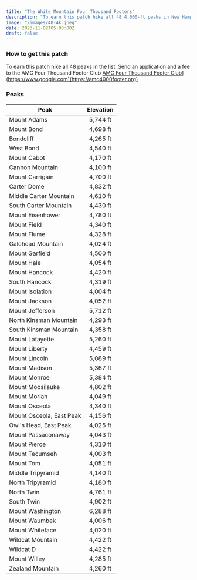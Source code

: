 ```yaml
---
title: "The White Mountain Four Thousand Footers"
description: "To earn this patch hike all 48 4,000-ft peaks in New Hampshire"
image: "/images/48-4k.jpeg"
date: 2023-11-02T05:00:00Z
draft: false
---
```

### How to get this patch
To earn this patch hike all 48 peaks in the list.
Send an application and a fee to the AMC Four Thousand Footer Club
[AMC Four Thousand Footer Club](https://amc4000footer.org)](https://www.google.com](https://amc4000footer.org)
### Peaks
| Peak        |     Elevation      | 
| ------------- | :-----------: | 
| Mount Adams | 5,744 ft |
| Mount Bond     | 4,698 ft    |
| Bondcliff | 4,265 ft      |
| West Bond | 4,540 ft      |
| Mount Cabot | 4,170 ft      |
| Cannon Mountain | 4,100 ft      |
| Mount Carrigain | 4,700 ft      |
| Carter Dome | 4,832 ft      |
| Middle Carter Mountain | 4,610 ft      |
| South Carter Mountain | 4,430 ft      |
| Mount Eisenhower | 4,780 ft      |
| Mount Field | 4,340 ft      |
| Mount Flume | 4,328 ft      |
| Galehead Mountain | 4,024 ft      |
| Mount Garfield | 4,500 ft      |
| Mount Hale | 4,054 ft      |
| Mount Hancock | 4,420 ft      |
| South Hancock | 4,319 ft      |
| Mount Isolation | 4,004 ft      |
| Mount Jackson | 4,052 ft      |
| Mount Jefferson | 5,712 ft      |
| North Kinsman Mountain | 4,293 ft      |
| South Kinsman Mountain | 4,358 ft      |
| Mount Lafayette | 5,260 ft      |
| Mount Liberty | 4,459 ft      |
| Mount Lincoln | 5,089 ft      |
| Mount Madison | 5,367 ft      |
| Mount Monroe | 5,384 ft      |
| Mount Moosilauke | 4,802 ft      |
| Mount Moriah | 4,049 ft      |
| Mount Osceola | 4,340 ft      |
| Mount Osceola, East Peak | 4,156 ft      |
| Owl's Head, East Peak | 4,025 ft      |
| Mount Passaconaway | 4,043 ft      |
| Mount Pierce | 4,310 ft      |
| Mount Tecumseh | 4,003 ft      |
| Mount Tom | 4,051 ft      |
| Middle Tripyramid | 4,140 ft      |
| North Tripyramid | 4,180 ft      |
| North Twin | 4,761 ft      |
| South Twin | 4,902 ft      |
| Mount Washington | 6,288 ft      |
| Mount Waumbek | 4,006 ft      |
| Mount Whiteface | 4,020 ft      |
| Wildcat Mountain | 4,422 ft      |
| Wildcat D | 4,422 ft      |
| Mount Willey | 4,285 ft      |
| Zealand Mountain | 4,260 ft      |
